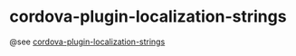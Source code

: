 # cordova-plugin-localization-strings

@see [cordova-plugin-localization-strings](https://github.com/kelvinhokk/cordova-plugin-localization-strings)